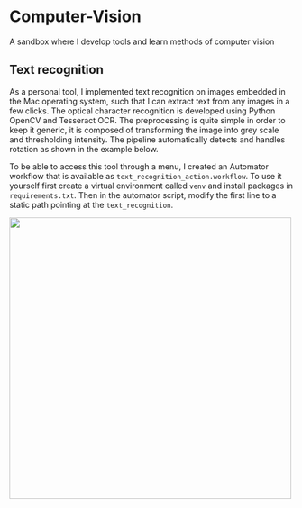 # Computer-Vision
A sandbox where I develop tools and learn methods of computer vision

## Text recognition

As a personal tool, I implemented text recognition on images embedded in the Mac operating system, such that I can extract text from any images in a few clicks.
The optical character recognition is developed using Python OpenCV and Tesseract OCR. The preprocessing is quite simple in order to keep it generic, it is composed of transforming the image into grey scale and thresholding intensity. The pipeline automatically detects and handles rotation as shown in the example below.

To be able to access this tool through a menu, I created an Automator workflow that is available as `text_recognition_action.workflow`. 
To use it yourself first create a virtual environment called `venv` and install packages in `requirements.txt`. Then in the automator script, modify the first line to a static path pointing at the `text_recognition`.

<img src="https://media.giphy.com/media/WWMHnLwePi4uP3QKrL/giphy-downsized-large.gif"  width="500" />
